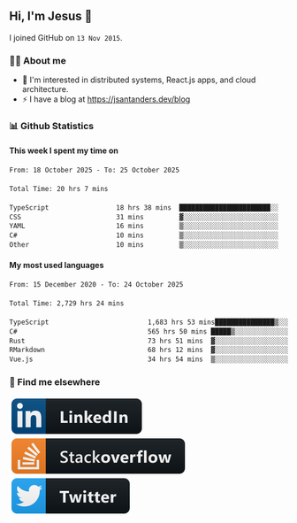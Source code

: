 ## Hi, I'm Jesus 👋

I joined GitHub on `13 Nov 2015`.

<!-- Talking about you -->

### 👨‍💻 About me

- 👦 I'm interested in distributed systems, React.js apps, and cloud architecture.
- ⚡️ I have a blog at <https://jsantanders.dev/blog>

### 📊 Github Statistics

#### This week I spent my time on

<!--START_SECTION:weekly-->

```txt
From: 18 October 2025 - To: 25 October 2025

Total Time: 20 hrs 7 mins

TypeScript                 18 hrs 38 mins  ███████████████████████░░   92.57 %
CSS                        31 mins         ▓░░░░░░░░░░░░░░░░░░░░░░░░   02.58 %
YAML                       16 mins         ▒░░░░░░░░░░░░░░░░░░░░░░░░   01.38 %
C#                         10 mins         ▒░░░░░░░░░░░░░░░░░░░░░░░░   00.91 %
Other                      10 mins         ▒░░░░░░░░░░░░░░░░░░░░░░░░   00.89 %
```

<!--END_SECTION:weekly-->

#### My most used languages

<!--START_SECTION:alltime-->

```txt
From: 15 December 2020 - To: 24 October 2025

Total Time: 2,729 hrs 24 mins

TypeScript                         1,683 hrs 53 mins███████████████▒░░░░░░░░░   61.69 %
C#                                 565 hrs 50 mins █████▒░░░░░░░░░░░░░░░░░░░   20.73 %
Rust                               73 hrs 51 mins  ▓░░░░░░░░░░░░░░░░░░░░░░░░   02.71 %
RMarkdown                          68 hrs 12 mins  ▓░░░░░░░░░░░░░░░░░░░░░░░░   02.50 %
Vue.js                             34 hrs 54 mins  ▒░░░░░░░░░░░░░░░░░░░░░░░░   01.28 %
```

<!--END_SECTION:alltime-->

### 📢 Find me elsewhere

<p>
  <a target="_blank" href="https://linkedin.com/in/jsantanders">
    <img src="https://github.com/jsantanders/jsantanders/blob/master/img/linkedin.svg" alt="LinkedIn" style="vertical-align:top; margin:4px">
  </a>
  
  <a target="_blank" href="https://stackoverflow.com/users/7318331/jesus-santander">
    <img src="https://github.com/jsantanders/jsantanders/blob/master/img/stackoverflow.svg" alt="StackOverflow" style="vertical-align:top; margin:4px">
  </a>
  
  <a target="_blank" href="http://twitter.com/jsantanders">
    <img src="https://github.com/jsantanders/jsantanders/blob/master/img/twitter.svg" alt="Twitter" style="vertical-align:top; margin:4px">
  </a>
</p>
